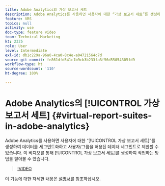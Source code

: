 ```yaml
---
title: Adobe Analytics의 가상 보고서 세트
description: Adobe Analytics를 사용하면 사용자에 대한 “가상 보고서 세트”를 생성하여 데이터를 세그먼트화하고 사용자/그룹을 허용된 데이터 세그먼트로 제한할 수 있습니다. 이 비디오를 통해 가상 보고서 세트를 생성하여 작업하는 방법을 알아볼 수 있습니다.
feature: VRS
topics: null
activity: use
doc-type: feature video
team: Technical Marketing
kt: 2325
role: User
level: Intermediate
exl-id: db1c229a-96a0-4ca0-8c4e-a04721564c7d
source-git-commit: fe861dfd541c1b9cb3b233fa3f56d55054305fd9
workflow-type: ht
source-wordcount: '110'
ht-degree: 100%

---
```


# Adobe Analytics의 [!UICONTROL 가상 보고서 세트] {#virtual-report-suites-in-adobe-analytics}

Adobe Analytics를 사용하면 사용자에 대한 “[!UICONTROL 가상 보고서 세트]”를 생성하여 데이터를 세그먼트화하고 사용자/그룹을 허용된 데이터 세그먼트로 제한할 수 있습니다. 이 비디오를 통해 [!UICONTROL 가상 보고서 세트]를 생성하여 작업하는 방법을 알아볼 수 있습니다.

>[!VIDEO](https://video.tv.adobe.com/v/25412/?quality=12)

이 기능에 대한 자세한 내용은 [설명서](https://experienceleague.adobe.com/docs/analytics/components/virtual-report-suites/vrs-about.html?lang=ko)를 참조하십시오.
